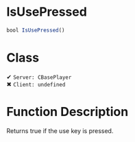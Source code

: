 # IsUsePressed
```js
bool IsUsePressed()
```
# Class
✔ `Server: CBasePlayer`  
✖ `Client: undefined`  

# Function Description
Returns true if the use key is pressed.
